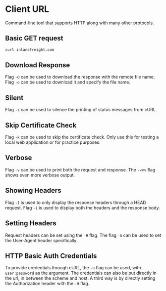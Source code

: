 # Client URL

Command-line tool that supports HTTP along with many other protocols.

## Basic GET request

```bash
curl inlanefreight.com
```

## Download Response

Flag `-O` can be used to download the response with the remote file name. Flag `-o` can be used to download it and specify the file name.

## Silent

Flag `-s` can be used to silence the printing of status messages from cURL.

## Skip Certificate Check

Flag `-k` can be used to skip the certificate check. Only use this for testing a local web application or for practice purposes.

## Verbose

Flag `-v` can be used to print both the request and response. The `-vvv` flag shows even more verbose output.

## Showing Headers

Flag `-I` is used to only display the response headers through a HEAD request. Flag `-i` is used to display both the headers and the response body.

## Setting Headers

Request headers can be set using the `-H` flag. The flag `-A` can be used to set the User-Agent header specifically.

## HTTP Basic Auth Credentials

To provide credentials through cURL, the `-u` flag can be used, with `user:password` as the argument. The credentials can also be put directly in the url, in between the scheme and host. A third way is by directly setting the Authorization header with the `-H` flag.